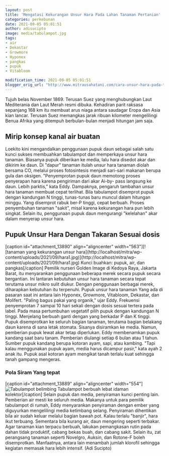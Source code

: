 ```yaml
---
layout: post
title: 'Mengatasi Kekurangan Unsur Hara Pada Lahan Tanaman Pertanian'
categories: perkebunan
date: 2021-09-05 05:01:51
author: adisucipto
image: media/tabulampot.jpg
tags:
- air
- Dekastar
- Growmore
- Hyponex
- pangkas
- pupuk
- Vitabloom

modification_time: 2021-09-05 05:01:51
blogger_orig_url: "http://www.mitrausahatani.com/cara-unsur-hara-pada-tanaman.html"
---
```


Tujuh belas November 1869. Terusan Suez yang menghubungkan Laut Mediterania
dan Laut Merah resmi dibuka. Kehadiran parit raksasa sepanjang 168 km itu
membuat arus niaga antara saudagar Eropa dan Asia kian lancar. Terusan Suez
memangkas jarak ribuan kilometer mengelilingi Benua Afrika yang ditempuh
berbulan-bulan menjadi hitungan jam saja.

## Mirip konsep kanal air buatan

Loekito kini mengandalkan penggunaan pupuk daun sebagai salah satu kunci
sukses membuahkan tabulampot dan memperkaya unsur hara tanaman. Biasanya pupuk
diberikan ke media, lalu hara disedot akar dan dikirim ke daun. Di "dapur"
tanaman itulah unsur hara tanaman diolah bersama CO, melalui proses
fotosintesis menjadi sari-sari makanan berupa gula dan oksigen. "Penyemprotan
pupuk daun memotong proses penyerapan hara karena pengiriman dari akar Ai-by-
pass langsung ke daun. Lebih parktis," kata Eddy. Dampaknya, pengaruh tambahan
unsur hara tanaman membuat cepat terlihat. Bila tabulampot disemprot pupuk
dengan kandungan N tinggi, tunas-tunas baru muncul dalam hitungan minggu. Yang
disemprot rabuk ber-P tinggi, cepat berbuah. Proses penyembuhan tanaman
"sakit", misal karena kekurangan hara pun lebih singkat. Selain itu,
penggunaan pupuk daun mengurangi "kelelahan" akar dalam menyerap unsur hara.

## Pupuk Unsur Hara Dengan Takaran Sesuai dosis

[caption id="attachment_13890" align="aligncenter" width="563"][![tanaman yang
kekurangan unsur hara](http://localhost/mitra/wp-
content/uploads/2021/09/hara1.jpg)](http://localhost/mitra/wp-
content/uploads/2021/09/hara1.jpg) Kunci buahkan: pupuk, air, dan
pangkas[/caption] Pemilik nurseri Golden Image di Kedoya Raya, Jakarta Barat,
itu menyarankan penggunaan beberapa merek secara pupuk secara bergantian. Ini
lantaran kebutuhan unsur hara tanaman secara tepat terutama unsur mikro sulit
diukur. Dengan penggunaan berbagai merek, diharapkan kebutuhan itu terpenuhi.
Pupuk unsur hara tanaman Yang ada di pasaran saat ini antara lain Hyponex,
Growmore, Vitabloom, Dekastar, dan Molifert. "Paling bagus pakai yang
organik," ujar Eddy. Frekuensi penyemprotan 7 sampai 10 hari sekali dengan
dosis sesuai tertera pada label. Pada masa pertumbuhan vegetatif pilih pupuk
dengan kandungan N tinggi. Menjelang berbuah ganti dengan yang berkadar P dan
K tinggi. Pupuk disemprotkan ke seluruh bagian tanaman, terutama bagian
belakang daun karena di sana letak stomata. Sisanya disiramkan ke media.
Namun, pemberian pupuk lewat akar tetap diperlukan. Eddy membenamkan pupuk
kandang saat baru tanam. Pemberian diulangi setiap 6 bulan atau 1 tahun.
Sumber pupuk kandang berupa kotoran ayam, sapi, atau kambing. "Tapi kalau
menggunakan pupuk ayam, media harus dicampur pasir," kata ayah 2 anak itu.
Pupuk asal kotoran ayam mengikat tanah terlalu kuat sehingga tanah gampang
mengeras.

### Pola Siram Yang tepat

[caption id="attachment_13889" align="aligncenter" width="554"]![Tabulampot
belimbing](http://localhost/mitra/wp-content/uploads/2021/09/hara.jpg)
Tabulampot berbuah lebat idaman kolektor[/caption] Selain pupuk dan media,
penyiraman kunci penting lain. Pemberian air mesti ke seluruh media. Makanya
untuk para pemilik tabulampot di rumah, Eddy menyarankan penyiraman dengan
ember yang diguyurkan mengelilingi media ketimbang selang. Penyiraman
dihentikan bila air sudah keluar melalui bagian bawah pot. Kalau terlalu
"banjir", hara ikut terbuang. Sementara bila kurang air, daun mengering
seperti terbakar. Agar tanaman kian terpacu berbuah, lakukan pemangkasan rutin
pada dahan tidak produktif, cabang bekas buah, dan cabang sakit. Selain itu,
zat perangsang tanaman seperti Novelgro, Auksin, dan Rotone-F boleh
disemprotkan. Manfaatnya, antara lain menambah jumlah klorofil sehingga
kegiatan memasak hara lebih intensif. (Adi Sucipto)


